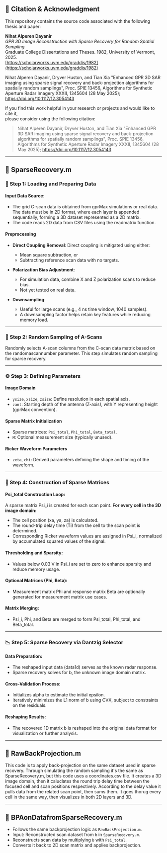 ## 📘 Citation & Acknowledgment

This repository contains the source code associated with the following thesis and paper:

**Nihat Alperen Dayanir**  
*GPR 3D Image Reconstruction with Sparse Recovery for Random Spatial Sampling*  
Graduate College Dissertations and Theses. 1982, University of Vermont, 2025.  
[https://scholarworks.uvm.edu/graddis/1982](https://scholarworks.uvm.edu/graddis/1982)

Nihat Alperen Dayanir, Dryver Huston, and Tian Xia "Enhanced GPR 3D SAR imaging using sparse signal recovery and back-projection algorithms for spatially random samplings", Proc. SPIE 13456, Algorithms for Synthetic Aperture Radar Imagery XXXII, 1345604 (28 May 2025); https://doi.org/10.1117/12.3054143

If you find this work helpful in your research or projects and would like to cite it,  
please consider using the following citation:

> Nihat Alperen Dayanir, Dryver Huston, and Tian Xia "Enhanced GPR 3D SAR imaging using sparse signal recovery and back-projection algorithms for spatially random samplings", Proc. SPIE 13456, Algorithms for Synthetic Aperture Radar Imagery XXXII, 1345604 (28 May 2025); https://doi.org/10.1117/12.3054143


---

## 📁 SparseRecovery.m

### 🧩 Step 1: Loading and Preparing Data

#### Input Data Source:

- The grid C-scan data is obtained from gprMax simulations or real data. The data must be in 2D format, where each layer is appended sequentially, forming a 3D dataset represented as a 2D matrix.
- The code reads 2D data from CSV files using the readmatrix function.

#### Preprocessing
- **Direct Coupling Removal**:
  Direct coupling is mitigated using either:
  - Mean square subtraction, or
  - Subtracting reference scan data with no targets.
    
- **Polarization Bias Adjustment**:
  - For simulation data, combine X and Z polarization scans to reduce bias.
  - Not yet tested on real data.

- **Downsampling**:
  - Useful for large scans (e.g., 4 ns time window, 1040 samples).
  - A downsampling factor helps retain key features while reducing memory load.

---

### 🔁 Step 2: Random Sampling of A-Scans
Randomly selects A-scan columns from the C-scan data matrix based on the randomascannumber parameter. This step simulates random sampling for sparse recovery.

---

### ⚙️ Step 3: Defining Parameters

#### Image Domain
- `ysize`, `xsize`, `zsize`: Define resolution in each spatial axis.
- `zant`: Starting depth of the antenna (Z-axis), with Y representing height (gprMax convention).

#### Sparse Matrix Initialization
- Sparse matrices: `Psi_total`, `Phi_total`, `Beta_total`.
- `M`: Optional measurement size (typically unused).

#### Ricker Waveform Parameters
- `zeta`, `chi`: Derived parameters defining the shape and timing of the waveform.


---

### 🧠 Step 4: Construction of Sparse Matrices
#### Psi_total Construction Loop:

A sparse matrix Psi_i is created for each scan point.
**For every cell in the 3D image domain:**
- The cell position (xa, ya, za) is calculated.
- The round-trip delay time (Ti) from the cell to the scan point is determined.
- Corresponding Ricker waveform values are assigned in Psi_i, normalized by accumulated squared values of the signal.
  
#### Thresholding and Sparsity:
- Values below 0.03 V in Psi_i are set to zero to enhance sparsity and reduce memory usage.

#### Optional Matrices (Phi, Beta):
- Measurement matrix Phi and response matrix Beta are optionally generated for measurement matrix use cases.

#### Matrix Merging:
- Psi_i, Phi, and Beta are merged to form Psi_total, Phi_total, and Beta_total.


---

### 📉 Step 5: Sparse Recovery via Dantzig Selector
#### Data Preparation:
- The reshaped input data (data1d) serves as the known radar response.
- Sparse recovery solves for b, the unknown image domain matrix.

#### Cross-Validation Process:
- Initializes alpha to estimate the initial epsilon.
- Iteratively minimizes the L1 norm of b using CVX, subject to constraints on the residuals.

#### Reshaping Results:
- The recovered 1D matrix b is reshaped into the original data format for visualization or further analysis.

---

## 📁 RawBackProjection.m

This code is to apply back-projection on the same dataset used in sparse recovery. Through simulating the random sampling it's the same as SparseRecovery.m, but this code uses a coordinates.csv file. It creates a 3D image domain, then it caluclates the round trip delay time between the focused cell and scan positions respectively. According to the delay value it pulls data from the related scan point, then sums them. It goes thorug every cell in the same way, then visualizes in both 2D layers and 3D.

---

## 📁 BPAonDatafromSparseRecovery.m

- Follows the same backprojection logic as `RawBackProjection.m`.
- Input: Reconstructed scan dataset from `b` in `SparseRecovery.m`.
- Reconstructs scan data by multiplying `b` with `Psi_total`.
- Converts it back to 2D scan matrix and applies backprojection.
